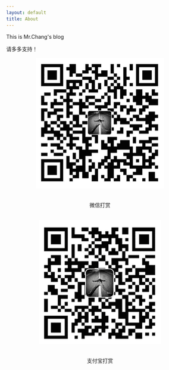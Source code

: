 ```yaml
---
layout: default
title: About
---
```


This is Mr.Chang's blog

请多多支持！

<center>
 
 ![微信](/images/wxpay.png)
 
</center></br>
<center>微信打赏</center></br>
<center>
 
 ![支付宝](/images/alipay.png)
 
</center></br>
<center>支付宝打赏</center>
